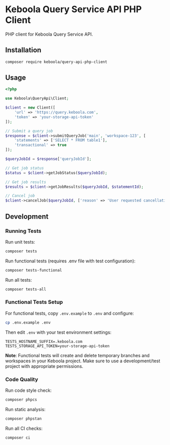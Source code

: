 # Keboola Query Service API PHP Client

PHP client for Keboola Query Service API.

## Installation

```bash
composer require keboola/query-api-php-client
```

## Usage

```php
<?php

use Keboola\QueryApi\Client;

$client = new Client([
    'url' => 'https://query.keboola.com',
    'token' => 'your-storage-api-token'
]);

// Submit a query job
$response = $client->submitQueryJob('main', 'workspace-123', [
    'statements' => ['SELECT * FROM table1'],
    'transactional' => true
]);

$queryJobId = $response['queryJobId'];

// Get job status
$status = $client->getJobStatus($queryJobId);

// Get job results
$results = $client->getJobResults($queryJobId, $statementId);

// Cancel job
$client->cancelJob($queryJobId, ['reason' => 'User requested cancellation']);
```

## Development

### Running Tests

Run unit tests:
```bash
composer tests
```

Run functional tests (requires .env file with test configuration):
```bash
composer tests-functional
```

Run all tests:
```bash
composer tests-all
```

### Functional Tests Setup

For functional tests, copy `.env.example` to `.env` and configure:

```bash
cp .env.example .env
```

Then edit `.env` with your test environment settings:

```env
TESTS_HOSTNAME_SUFFIX=.keboola.com
TESTS_STORAGE_API_TOKEN=your-storage-api-token
```

**Note**: Functional tests will create and delete temporary branches and workspaces in your Keboola project. Make sure to use a development/test project with appropriate permissions.

### Code Quality

Run code style check:
```bash
composer phpcs
```

Run static analysis:
```bash
composer phpstan
```

Run all CI checks:
```bash
composer ci
```